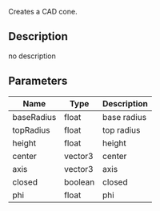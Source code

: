 Creates a CAD cone.



## Description
no description
## Parameters

<table>
<thead>
	<tr>
		<th>Name</th>
		<th>Type</th>
		<th>Description</th>
	</tr>
</thead>
<tr>
	<td>baseRadius</td>
	<td><div class='bg-yellow-800 px-2 py-px text-white rounded-sm'>float</div></td>
	<td>base radius</td>
</tr>
<tr>
	<td>topRadius</td>
	<td><div class='bg-yellow-800 px-2 py-px text-white rounded-sm'>float</div></td>
	<td>top radius</td>
</tr>
<tr>
	<td>height</td>
	<td><div class='bg-yellow-800 px-2 py-px text-white rounded-sm'>float</div></td>
	<td>height</td>
</tr>
<tr>
	<td>center</td>
	<td><div class='bg-blue-800 px-2 py-px text-white rounded-sm'>vector3</div></td>
	<td>center</td>
</tr>
<tr>
	<td>axis</td>
	<td><div class='bg-blue-800 px-2 py-px text-white rounded-sm'>vector3</div></td>
	<td>axis</td>
</tr>
<tr>
	<td>closed</td>
	<td><div class='bg-emerald-800 px-2 py-px text-white rounded-sm'>boolean</div></td>
	<td>closed</td>
</tr>
<tr>
	<td>phi</td>
	<td><div class='bg-yellow-800 px-2 py-px text-white rounded-sm'>float</div></td>
	<td>phi</td>
</tr>
</table>